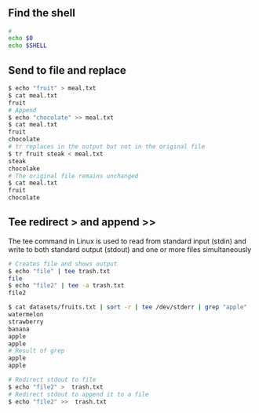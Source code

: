 # 

## Find the shell

```bash
# 
echo $0
echo $SHELL
```

## Send to file and replace

```bash
$ echo "fruit" > meal.txt
$ cat meal.txt 
fruit
# Append
$ echo "chocolate" >> meal.txt
$ cat meal.txt 
fruit
chocolate
# tr replaces in the output but not in the original file
$ tr fruit steak < meal.txt
steak
chocolake
# The original file remains unchanged
$ cat meal.txt 
fruit
chocolate
```

## Tee redirect > and append >>
The tee command in Linux is used to read from standard input (stdin) and write to both standard output (stdout) and one or more files simultaneously

```bash
# Creates file and shows output
$ echo "file" | tee trash.txt
file
$ echo "file2" | tee -a trash.txt
file2
```

```bash
$ cat datasets/fruits.txt | sort -r | tee /dev/stderr | grep "apple"
watermelon
strawberry
banana
apple
apple
# Result of grep
apple
apple
```

```bash
# Redirect stdout to file
$ echo "file2" >  trash.txt
# Redirect stdout to append it to a file 
$ echo "file2" >>  trash.txt
```